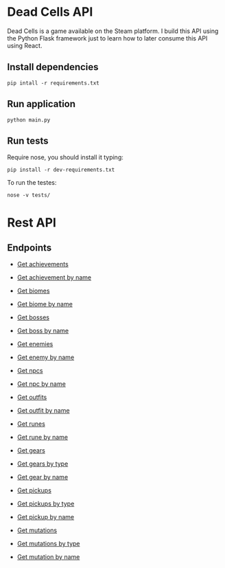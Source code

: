 # Dead Cells API

Dead Cells is a game available on the Steam platform. I build this API using the Python Flask framework just to learn how to later consume this API using React.

## Install dependencies

    pip intall -r requirements.txt

## Run application

`python main.py`


## Run tests

Require nose, you should install it typing:

`pip install -r dev-requirements.txt`

To run the testes:

`nose -v tests/`

# Rest API

## Endpoints

- [Get achievements](docs/blueprints/achievements_blueprint.md)

- [Get achievement by name](docs/blueprints/achievement_blueprint.md)

- [Get biomes](docs/blueprints/biomes_blueprint.md)

- [Get biome by name](docs/blueprints/biome_blueprint.md)

- [Get bosses](docs/blueprints/bosses_blueprint.md)

- [Get boss by name](docs/blueprints/boss_blueprint.md)

- [Get enemies](docs/blueprints/enemies_blueprint.md)

- [Get enemy by name](docs/blueprints/enemy_blueprint.md)

- [Get npcs](docs/blueprints/npcs_blueprint.md)

- [Get npc by name](docs/blueprints/npc_blueprint.md)

- [Get outfits](docs/blueprints/outfits_blueprint.md)

- [Get outfit by name](docs/blueprints/outfit_blueprint.md)

- [Get runes](docs/blueprints/runes_blueprint.md)

- [Get rune by name](docs/blueprints/rune_blueprint.md)

- [Get gears](docs/blueprints/gears_blueprint.md)

- [Get gears by type](docs/blueprints/gears_type_blueprint.md)

- [Get gear by name](docs/blueprints/gear_blueprint.md)

- [Get pickups](docs/blueprints/pickups_blueprint.md)

- [Get pickups by type](docs/blueprints/pickups_type_blueprint.md)

- [Get pickup by name](docs/blueprints/pickup_blueprint.md)

- [Get mutations](docs/blueprints/mutations_blueprint.md)

- [Get mutations by type](docs/blueprints/mutations_type_blueprint.md)

- [Get mutation by name](docs/blueprints/mutation_blueprint.md)
